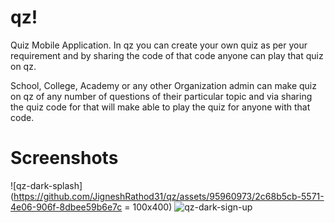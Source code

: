 # qz!
Quiz Mobile Application.
In qz you can create your own quiz as per your requirement and by sharing the code of that code anyone can play that quiz on qz.

School, College, Academy or any other Organization admin can make quiz on qz of any number of questions of their particular topic and via sharing the quiz code for that will make able to play the quiz for anyone with that code.

# Screenshots
![qz-dark-splash](https://github.com/JigneshRathod31/qz/assets/95960973/2c68b5cb-5571-4e06-906f-8dbee59b6e7c = 100x400)
![qz-dark-sign-up](https://github.com/JigneshRathod31/qz/assets/95960973/3bafbbb4-467e-4f42-aa17-623a1b21dbe6)



